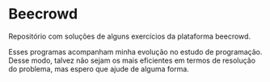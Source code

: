 # Beecrowd
Repositório com soluções de alguns exercícios da plataforma beecrowd.


Esses programas acompanham minha evolução no estudo de programação. Desse modo, talvez não sejam os mais eficientes em termos de resolução do problema, mas espero que ajude de alguma forma.